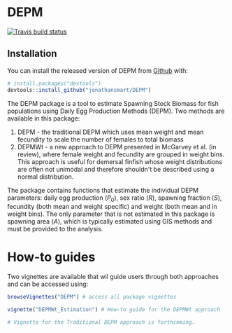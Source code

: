 
<!-- README.md is generated from README.Rmd. Please edit that file -->
DEPM
====

<!-- badges: start -->
[![Travis build status](https://travis-ci.org/jonathansmart/DEPM.svg?branch=master)](https://travis-ci.org/jonathansmart/DEPM) <!-- badges: end -->

Installation
------------

You can install the released version of DEPM from [Github](https://github.com/jonathansmart/DEPM) with:

``` r
# install.packages("devtools")
devtools::install_github("jonathansmart/DEPM")
```

The DEPM package is a tool to estimate Spawning Stock Biomass for fish populations using Daily Egg Production Methods (DEPM). Two methods are available in this package:

1.  DEPM - the traditional DEPM which uses mean weight and mean fecundity to scale the number of females to total biomass
2.  DEPMWt - a new approach to DEPM presented in McGarvey et al. (in review), where female weight and fecundity are grouped in weight bins. This approach is useful for demersal finfish whose weight distributions are often not unimodal and therefore shouldn't be described using a normal distribution.

The package contains functions that estimate the individual DEPM parameters: daily egg production (*P*<sub>0</sub>), sex ratio (*R*), spawning fraction (*S*), fecundity (both mean and weight specific) and weight (both mean and in weight bins). The only parameter that is not estimated in this package is spawning area (*A*), which is typically estimated using GIS methods and must be provided to the analysis.

How-to guides
=============

Two vignettes are available that wil guide users through both approaches and can be accessed using:

``` r
browseVignettes("DEPM") # access all package vignettes

vignette("DEPMWt_Estimation") # How-to guide for the DEPMWt approach

# Vignette for the Traditional DEPM approach is forthcoming.
```
